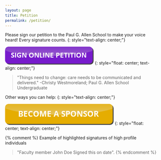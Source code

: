 ```yaml
---
layout: page
title: Petition
permalink: /petition/
---
```


Please sign our petition to the Paul G. Allen School to make your voice heard! Every signature counts.
{: style="text-align: center;"}

[![button to click to sign the petition](/images/button.png)](https://www.change.org/p/build-a-counterspace-in-the-paul-g-allen-school)
{: style="float: center; text-align: center;"}

> "Things need to change: care needs to be communicated and delivered." -Christy Westmoreland; Paul G. Allen School Undergraduate

Other ways you can help:
{: style="text-align: center;"}

[![button to click to become a sponsor](/images/sponsor.png)](https://multiculturalmatrix.github.io/sponsorship/)
{: style="float: center; text-align: center;"}

{% comment %}
Example of highlighted signatures of high profile individuals

> "Faculty member John Doe Signed this on date".
{% endcomment %}
